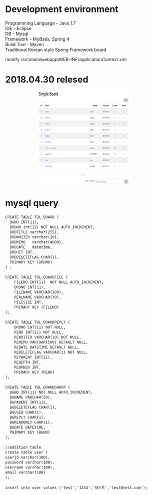 <h1>Development environment</h1>
<p>

Programming Language - Java 1.7</br>
IDE - Eclipse<br/>
DB - Mysql <br/>
Framework - MyBatis, Spring 4<br/>
Build Tool - Maven<br/>
Traditional Korean style Spring Framework board

modify
\src\main\webapp\WEB-INF\applicationContext.xml
</p>
<h1>2018.04.30 relesed</h1>
<center>
<img src="https://github.com/kwakchulyong/SimpleBoard/blob/master/screenshot/20180430/boardlist.png" width="300" height="300">
</center>

	
	



<h1>mysql query</h1>
 <p>
 
    CREATE TABLE TBL_BOARD (
      BGNO INT(11),								
      BRDNO int(11) NOT NULL AUTO_INCREMENT,	
      BRDTITLE varchar(255),					
      BRDWRITER varchar(20),					
      BRDMEMO   varchar(4000),					
      BRDDATE	datetime,						
      BRDHIT INT,								
      BRDDELETEFLAG CHAR(1),					
      PRIMARY KEY (BRDNO)
    ) ;

	CREATE TABLE TBL_BOARDFILE (
	    FILENO INT(11)  NOT NULL AUTO_INCREMENT,
	    BRDNO INT(11),                          
	    FILENAME VARCHAR(100),                  
	    REALNAME VARCHAR(30),                   
	    FILESIZE INT,                           
	    PRIMARY KEY (FILENO)
	);
    
	CREATE TABLE TBL_BOARDREPLY (
	    BRDNO INT(11) NOT NULL,				
	    RENO INT(11) NOT NULL,                
	    REWRITER VARCHAR(10) NOT NULL,        
	    REMEMO VARCHAR(500) DEFAULT NULL,     
	    REDATE DATETIME DEFAULT NULL,         
	    REDELETEFLAG VARCHAR(1) NOT NULL,     
	    REPARENT INT(11),					
	    REDEPTH INT,						
	    REORDER INT,						
	    PRIMARY KEY (RENO)
	);

	CREATE TABLE TBL_BOARDGROUP (
	  BGNO INT(11) NOT NULL AUTO_INCREMENT,		
	  BGNAME VARCHAR(50),						
	  BGPARENT INT(11),							
	  BGDELETEFLAG CHAR(1),						
	  BGUSED CHAR(1),							
	  BGREPLY CHAR(1),							
	  BGREADONLY CHAR(1),						
	  BGDATE DATETIME,							
	  PRIMARY KEY (BGNO)
	);
	
	//addition table
	create table user (
    userid varchar(100),
    password varchar(100),
    username varchar(100),
    email varchar(100)
	);

	insert into user values ('test','1234','테스트','test@test.com');
	
	
</p>


